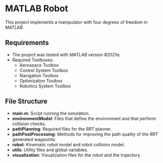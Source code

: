 # MATLAB Robot

This project implements a manipulator with four degrees of freedom in *MATLAB*.

## Requirements
* The project was tested with *MATLAB* version *R2021a*.
* Required Toolboxes:
  * Aerospace Toolbox
  * Control System Toolbox
  * Navigation Toolbox
  * Optimization Toolbox
  * Robotics System Toolbox

## File Structure
* **main.m**: Script running the simulation.
* **environmentModel**: Files that define the environment and that perform collision checks.
* **pathPlanning**: Required files for the *RRT* planner.
* **pathPostProcessing**: Methods for improving the path quality of the *RRT* generated waypoints.
* **robot**: Kinematic robot model and robot collision model.
* **utils**: Utility files and global variables.
* **visualization**: Visualization files for the robot and the trajectory.
